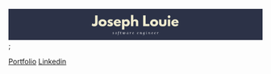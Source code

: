 <img src="github_profile_banner.png">;
<!-- ### Welcome to Joseph's Github! -->
[Portfolio](https://bit.ly/5cUSRvv)
[Linkedin](https://bit.ly/3fjO1sj)